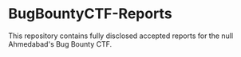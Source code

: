 # BugBountyCTF-Reports
This repository contains fully disclosed accepted reports for the null Ahmedabad's Bug Bounty CTF.

